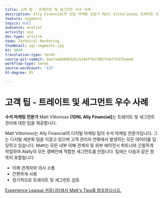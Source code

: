 ```yaml
---
title: 고객 팁 - 트레이트 및 세그먼트 우수 사례
description: Ally Financial의 선임 마케팅 전문가 Matt Vittorioso는 트레이트 및 세그먼트 관리에 대한 팁을 제공합니다.
feature: segments
topics: null
audience: analyst
activity: use
doc-type: article
team: Technical Marketing
thumbnail: ugc-segments.jpg
kt: 6048
translation-type: tm+mt
source-git-commit: daefaa6b0d81d1c5246ffec7897feb7f2375aee8
workflow-type: tm+mt
source-wordcount: '137'
ht-degree: 0%

---
```



# 고객 팁 - 트레이트 및 세그먼트 우수 사례

**수석 마케팅 전문가** Matt Vittorioso **[!DNL Ally Financial]**&#x200B;는 트레이트 및 세그먼트 관리에 대한 팁을 제공합니다.

Matt Vittorioso는 Ally Financial의 디지털 마케팅 팀의 수석 마케팅 전문가입니다. 그는 디지털 세분화 팀을 이끌고 있으며 고객 관리자 안팎에서 발생하는 모든 데이터를 담당하고 있습니다. Matt는 모든 내부 이해 관계자 및 외부 에이전시 파트너와 긴밀하게 작업하여 Alally의 모든 캠페인에 적합한 세그먼트를 만듭니다. 팁에는 다음과 같은 항목이 포함됩니다.

* 이해 관계자와 의사 소통
* 간편하게 사용
* 정기적으로 트레이트 및 세그먼트 검토

[Experience League 커뮤니티에서 Matt&#39;s Tips를 참조하십시오.](https://experienceleaguecommunities.adobe.com/t5/adobe-audience-manager-blogs/traits-and-segments-best-practices/ba-p/367729)
